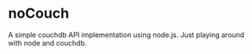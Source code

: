 noCouch
=======

A simple couchdb API implementation using node.js. Just playing around with node and couchdb.
